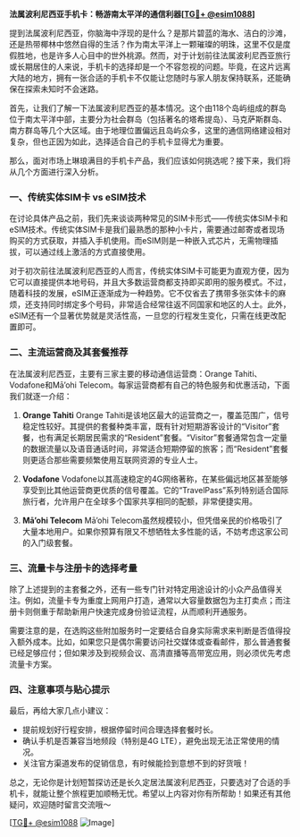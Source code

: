 **法属波利尼西亚手机卡：畅游南太平洋的通信利器[[TG💪+ @esim1088](https://t.me/s/esim1088)]**

提到法属波利尼西亚，你脑海中浮现的是什么？是那片碧蓝的海水、洁白的沙滩，还是热带椰林中悠然自得的生活？作为南太平洋上一颗璀璨的明珠，这里不仅是度假胜地，也是许多人心目中的世外桃源。然而，对于计划前往法属波利尼西亚旅行或长期居住的人来说，手机卡的选择却是一个不容忽视的问题。毕竟，在这片远离大陆的地方，拥有一张合适的手机卡不仅能让您随时与家人朋友保持联系，还能确保在探索未知时不会迷路。

首先，让我们了解一下法属波利尼西亚的基本情况。这个由118个岛屿组成的群岛位于南太平洋中部，主要分为社会群岛（包括著名的塔希提岛）、马克萨斯群岛、南方群岛等几个大区域。由于地理位置偏远且岛屿众多，这里的通信网络建设相对复杂，但也正因为如此，选择适合自己的手机卡显得尤为重要。

那么，面对市场上琳琅满目的手机卡产品，我们应该如何挑选呢？接下来，我们将从几个方面进行深入分析。

### **一、传统实体SIM卡 vs eSIM技术**

在讨论具体产品之前，我们先来谈谈两种常见的SIM卡形式——传统实体SIM卡和eSIM技术。传统实体SIM卡是我们最熟悉的那种小卡片，需要通过邮寄或者现场购买的方式获取，并插入手机使用。而eSIM则是一种嵌入式芯片，无需物理插拔，可以通过线上激活的方式直接使用。

对于初次前往法属波利尼西亚的人而言，传统实体SIM卡可能更为直观方便，因为它可以直接提供本地号码，并且大多数运营商都支持即买即用的服务模式。不过，随着科技的发展，eSIM正逐渐成为一种趋势。它不仅省去了携带多张实体卡的麻烦，还支持同时绑定多个号码，非常适合经常往返不同国家和地区的人士。此外，eSIM还有一个显著优势就是灵活性高，一旦您的行程发生变化，只需在线更改配置即可。

### **二、主流运营商及其套餐推荐**

在法属波利尼西亚，主要有三家主要的移动通信运营商：Orange Tahiti、Vodafone和Mā’ohi Telecom。每家运营商都有自己的特色服务和优惠活动，下面我们就逐一介绍：

1. **Orange Tahiti**
   Orange Tahiti是该地区最大的运营商之一，覆盖范围广，信号稳定性较好。其提供的套餐种类丰富，既有针对短期游客设计的“Visitor”套餐，也有满足长期居民需求的“Resident”套餐。“Visitor”套餐通常包含一定量的数据流量以及语音通话时间，非常适合短期停留的旅客；而“Resident”套餐则更适合那些需要频繁使用互联网资源的专业人士。

2. **Vodafone**
   Vodafone以其高速稳定的4G网络著称，在某些偏远地区甚至能够享受到比其他运营商更优质的信号覆盖。它的“TravelPass”系列特别适合国际旅行者，允许用户在全球多个国家共享相同的配额，非常便捷实用。

3. **Mā’ohi Telecom**
   Mā’ohi Telecom虽然规模较小，但凭借亲民的价格吸引了大量本地用户。如果你预算有限又不想牺牲太多性能的话，不妨考虑这家公司的入门级套餐。

### **三、流量卡与注册卡的选择考量**

除了上述提到的主套餐之外，还有一些专门针对特定用途设计的小众产品值得关注。例如，流量卡专为重度上网用户打造，通常以大容量数据包为主打卖点；而注册卡则侧重于帮助新用户快速完成身份验证流程，从而顺利开通服务。

需要注意的是，在选购这些附加服务时一定要结合自身实际需求来判断是否值得投入额外成本。比如，如果您只是偶尔需要访问社交媒体或查看邮件，那么普通套餐已经足够应付；但如果涉及到视频会议、高清直播等高带宽应用，则必须优先考虑流量卡方案。

### **四、注意事项与贴心提示**

最后，再给大家几点小建议：
- 提前规划好行程安排，根据停留时间合理选择套餐时长。
- 确认手机是否兼容当地频段（特别是4G LTE），避免出现无法正常使用的情况。
- 关注官方渠道发布的促销信息，有时候能捡到意想不到的好货哦！

总之，无论你是计划短暂探访还是长久定居法属波利尼西亚，只要选对了合适的手机卡，就能让整个旅程更加顺畅无忧。希望以上内容对你有所帮助！如果还有其他疑问，欢迎随时留言交流哦～

[[TG💪+ @esim1088](https://t.me/s/esim1088) ![Image](https://i.postimg.cc/4NQfJmqS/Snipaste-2025-05-13-00-14-12.png)]